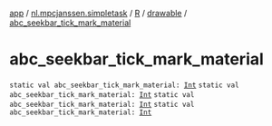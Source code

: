 [app](../../../index.md) / [nl.mpcjanssen.simpletask](../../index.md) / [R](../index.md) / [drawable](index.md) / [abc_seekbar_tick_mark_material](.)

# abc_seekbar_tick_mark_material

`static val abc_seekbar_tick_mark_material: `[`Int`](https://kotlinlang.org/api/latest/jvm/stdlib/kotlin/-int/index.html)
`static val abc_seekbar_tick_mark_material: `[`Int`](https://kotlinlang.org/api/latest/jvm/stdlib/kotlin/-int/index.html)
`static val abc_seekbar_tick_mark_material: `[`Int`](https://kotlinlang.org/api/latest/jvm/stdlib/kotlin/-int/index.html)
`static val abc_seekbar_tick_mark_material: `[`Int`](https://kotlinlang.org/api/latest/jvm/stdlib/kotlin/-int/index.html)